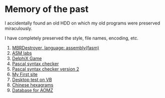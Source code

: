 Memory of the past
======
I accidentally found an old HDD on which my old programs were preserved miraculously.

I have completely preserved the style, file names, encoding, etc.

1. [MBRDestroyer, language: assembly(fasm)](/MBRDestroyer/README.md)
2. [ASM labs](/ASM%20labs/README.md)
3. [DelphiX Game](GAME/README.md)
4. [Pascal syntax checker](/Prover_vers%202.32.3/README.md)
5. [Pascal syntax checker version 2](/Syntax3.6/README.md)
6. [My First site](/Мой%20САЙТ!/README.md)
7. [Desktop test on VB](/TEST/README.md)
8. [Chinese hexagrams](/Прога%20по%20ицзын/README.md)
9. [Database for AOMZ](/baza_AOMZ1.6/README.md)